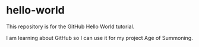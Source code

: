 # hello-world
This repository is for the GitHub Hello World tutorial.

I am learning about GitHub so I can use it for my project Age of Summoning.
